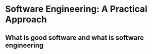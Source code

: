# Software Engineering: A Practical Approach

## What is good software and what is software engineering
